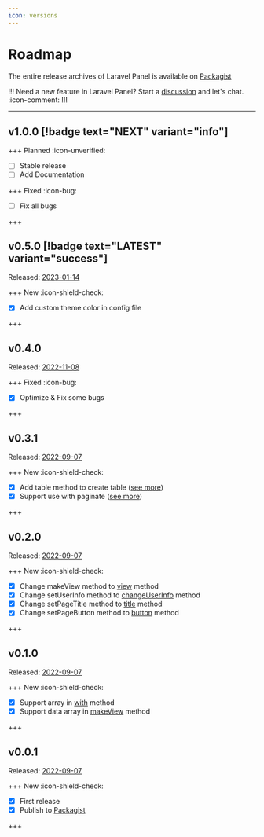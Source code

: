 ```yaml
---
icon: versions
---
```


# Roadmap

The entire release archives of Laravel Panel is available on [Packagist](https://packagist.org/packages/lazysoft/laravel-panel)

!!!
Need a new feature in Laravel Panel? Start a [discussion](https://github.com/t0team/laravel-panel/discussions) and let's chat. :icon-comment:
!!!

---

## v1.0.0 [!badge text="NEXT" variant="info"]

+++ Planned :icon-unverified:

- [ ] Stable release
- [ ] Add Documentation

+++ Fixed :icon-bug:

- [ ] Fix all bugs

+++

## v0.5.0 [!badge text="LATEST" variant="success"]

Released: [2023-01-14](https://github.com/t0team/laravel-panel/releases/tag/v0.5.0)

+++ New :icon-shield-check:

- [x] Add custom theme color in config file

+++

## v0.4.0

Released: [2022-11-08](https://github.com/t0team/laravel-panel/releases/tag/v0.4.0)

+++ Fixed :icon-bug:

- [x] Optimize & Fix some bugs

+++

## v0.3.1

Released: [2022-09-07](https://github.com/t0team/laravel-panel/releases/tag/v0.3.1)

+++ New :icon-shield-check:

- [x] Add table method to create table ([see more](/features/make-table))
- [x] Support use with paginate ([see more](/features/make-table#use-with-paginate))

+++

## v0.2.0

Released: [2022-09-07](https://github.com/t0team/laravel-panel/releases/tag/v0.2.0)

+++ New :icon-shield-check:

- [x] Change makeView method to [view](/features/make-view#start-show-view) method
- [x] Change setUserInfo method to [changeUserInfo](/features/make-view#change-user-info) method
- [x] Change setPageTitle method to [title](/features/make-view#set-page-title) method
- [x] Change setPageButton method to [button](/features/make-view#set-page-button) method

+++

## v0.1.0

Released: [2022-09-07](https://github.com/t0team/laravel-panel/releases/tag/v0.1.0)

+++ New :icon-shield-check:

- [x] Support array in [with](/features/make-view#add-data) method
- [x] Support data array in [makeView](/features/make-view/#start-show-view) method

+++

## v0.0.1

Released: [2022-09-07](https://github.com/t0team/laravel-panel/releases/tag/v0.0.1)

+++ New :icon-shield-check:

- [x] First release
- [x] Publish to [Packagist](https://packagist.org/packages/lazysoft/laravel-panel)

+++

